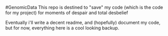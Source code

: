 #GenomicData
This repo is destined to "save" my code (which is the code for my project) for moments of despair and total desbelief

Eventually i'll write a decent readme, and (hopefully) document my code, but for now, everything here is a cool looking backup.